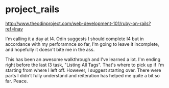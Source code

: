 # project_rails

http://www.theodinproject.com/web-development-101/ruby-on-rails?ref=lnav

I'm calling it a day at I4. Odin suggests I should complete I4 but in accordance with  my perforamnce so far, I'm going to leave it incomplete, and hopefully it doesn't bite me in the ass. 

This has been an awesome walkthrough and I've learned a lot. I'm ending right before the last I3 task, "Listing All Tags". That's where to pick up if I'm starting from where I left off. However, I suggest starting over. There were parts I didn't fully understand and reiteration has helped me quite a bit so far. Peace. 